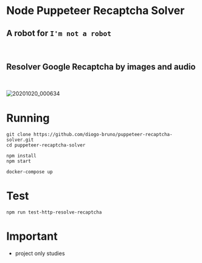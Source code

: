 # Node Puppeteer Recaptcha Solver

## A robot for `I'm not a robot`

<br />

## Resolver Google Recaptcha by images and audio

<br />

![20201020_000634](https://user-images.githubusercontent.com/11491923/96535617-945db500-1268-11eb-988f-66a1fb35aa13.gif)

# Running

```
git clone https://github.com/diogo-bruno/puppeteer-recaptcha-solver.git
cd puppeteer-recaptcha-solver
```

```
npm install
npm start
```

```
docker-compose up
```

# Test

```
npm run test-http-resolve-recaptcha
```

# Important

- project only studies
